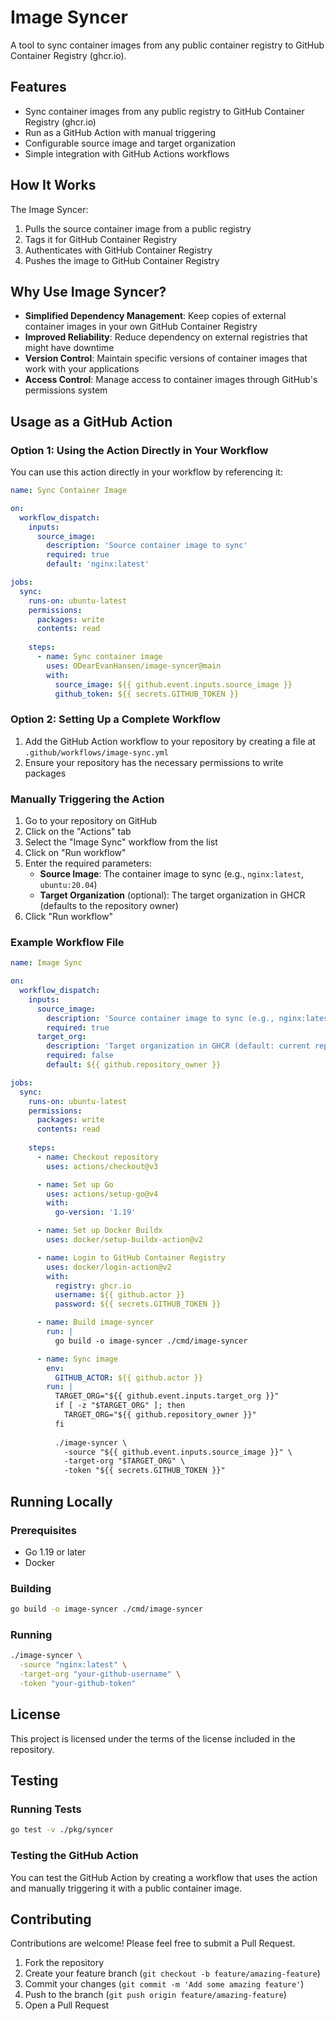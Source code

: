 # Image Syncer

A tool to sync container images from any public container registry to GitHub Container Registry (ghcr.io).

## Features

- Sync container images from any public registry to GitHub Container Registry (ghcr.io)
- Run as a GitHub Action with manual triggering
- Configurable source image and target organization
- Simple integration with GitHub Actions workflows

## How It Works

The Image Syncer:

1. Pulls the source container image from a public registry
2. Tags it for GitHub Container Registry
3. Authenticates with GitHub Container Registry
4. Pushes the image to GitHub Container Registry

## Why Use Image Syncer?

- **Simplified Dependency Management**: Keep copies of external container images in your own GitHub Container Registry
- **Improved Reliability**: Reduce dependency on external registries that might have downtime
- **Version Control**: Maintain specific versions of container images that work with your applications
- **Access Control**: Manage access to container images through GitHub's permissions system

## Usage as a GitHub Action

### Option 1: Using the Action Directly in Your Workflow

You can use this action directly in your workflow by referencing it:

```yaml
name: Sync Container Image

on:
  workflow_dispatch:
    inputs:
      source_image:
        description: 'Source container image to sync'
        required: true
        default: 'nginx:latest'

jobs:
  sync:
    runs-on: ubuntu-latest
    permissions:
      packages: write
      contents: read
    
    steps:
      - name: Sync container image
        uses: ODearEvanHansen/image-syncer@main
        with:
          source_image: ${{ github.event.inputs.source_image }}
          github_token: ${{ secrets.GITHUB_TOKEN }}
```

### Option 2: Setting Up a Complete Workflow

1. Add the GitHub Action workflow to your repository by creating a file at `.github/workflows/image-sync.yml`
2. Ensure your repository has the necessary permissions to write packages

### Manually Triggering the Action

1. Go to your repository on GitHub
2. Click on the "Actions" tab
3. Select the "Image Sync" workflow from the list
4. Click on "Run workflow"
5. Enter the required parameters:
   - **Source Image**: The container image to sync (e.g., `nginx:latest`, `ubuntu:20.04`)
   - **Target Organization** (optional): The target organization in GHCR (defaults to the repository owner)
6. Click "Run workflow"

### Example Workflow File

```yaml
name: Image Sync

on:
  workflow_dispatch:
    inputs:
      source_image:
        description: 'Source container image to sync (e.g., nginx:latest, ubuntu:20.04)'
        required: true
      target_org:
        description: 'Target organization in GHCR (default: current repository owner)'
        required: false
        default: ${{ github.repository_owner }}

jobs:
  sync:
    runs-on: ubuntu-latest
    permissions:
      packages: write
      contents: read
    
    steps:
      - name: Checkout repository
        uses: actions/checkout@v3

      - name: Set up Go
        uses: actions/setup-go@v4
        with:
          go-version: '1.19'

      - name: Set up Docker Buildx
        uses: docker/setup-buildx-action@v2

      - name: Login to GitHub Container Registry
        uses: docker/login-action@v2
        with:
          registry: ghcr.io
          username: ${{ github.actor }}
          password: ${{ secrets.GITHUB_TOKEN }}

      - name: Build image-syncer
        run: |
          go build -o image-syncer ./cmd/image-syncer

      - name: Sync image
        env:
          GITHUB_ACTOR: ${{ github.actor }}
        run: |
          TARGET_ORG="${{ github.event.inputs.target_org }}"
          if [ -z "$TARGET_ORG" ]; then
            TARGET_ORG="${{ github.repository_owner }}"
          fi
          
          ./image-syncer \
            -source "${{ github.event.inputs.source_image }}" \
            -target-org "$TARGET_ORG" \
            -token "${{ secrets.GITHUB_TOKEN }}"
```

## Running Locally

### Prerequisites

- Go 1.19 or later
- Docker

### Building

```bash
go build -o image-syncer ./cmd/image-syncer
```

### Running

```bash
./image-syncer \
  -source "nginx:latest" \
  -target-org "your-github-username" \
  -token "your-github-token"
```

## License

This project is licensed under the terms of the license included in the repository.

## Testing

### Running Tests

```bash
go test -v ./pkg/syncer
```

### Testing the GitHub Action

You can test the GitHub Action by creating a workflow that uses the action and manually triggering it with a public container image.

## Contributing

Contributions are welcome! Please feel free to submit a Pull Request.

1. Fork the repository
2. Create your feature branch (`git checkout -b feature/amazing-feature`)
3. Commit your changes (`git commit -m 'Add some amazing feature'`)
4. Push to the branch (`git push origin feature/amazing-feature`)
5. Open a Pull Request